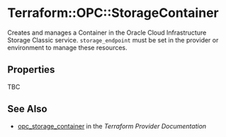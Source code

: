 # Terraform::OPC::StorageContainer

Creates and manages a Container in the Oracle Cloud Infrastructure Storage Classic service. `storage_endpoint` must be set in the
provider or environment to manage these resources.

## Properties

TBC

## See Also

* [opc_storage_container](https://www.terraform.io/docs/providers/opc/r/storage_container.html) in the _Terraform Provider Documentation_